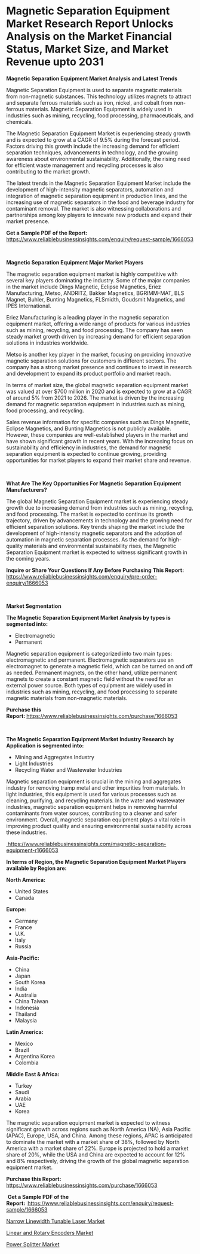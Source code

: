 <p><h1>Magnetic Separation Equipment Market Research Report Unlocks Analysis on the Market Financial Status, Market Size, and Market Revenue upto 2031</h1></p><p><strong>Magnetic Separation Equipment Market Analysis and Latest Trends</strong></p>
<p><p>Magnetic Separation Equipment is used to separate magnetic materials from non-magnetic substances. This technology utilizes magnets to attract and separate ferrous materials such as iron, nickel, and cobalt from non-ferrous materials. Magnetic Separation Equipment is widely used in industries such as mining, recycling, food processing, pharmaceuticals, and chemicals.</p><p>The Magnetic Separation Equipment Market is experiencing steady growth and is expected to grow at a CAGR of 9.5% during the forecast period. Factors driving this growth include the increasing demand for efficient separation techniques, advancements in technology, and the growing awareness about environmental sustainability. Additionally, the rising need for efficient waste management and recycling processes is also contributing to the market growth.</p><p>The latest trends in the Magnetic Separation Equipment Market include the development of high-intensity magnetic separators, automation and integration of magnetic separation equipment in production lines, and the increasing use of magnetic separators in the food and beverage industry for contaminant removal. The market is also witnessing collaborations and partnerships among key players to innovate new products and expand their market presence.</p></p>
<p><strong>Get a Sample PDF of the Report:&nbsp;</strong> <a href="https://www.reliablebusinessinsights.com/enquiry/request-sample/1666053">https://www.reliablebusinessinsights.com/enquiry/request-sample/1666053</a></p>
<p>&nbsp;</p>
<p><strong>Magnetic Separation Equipment Major Market Players</strong></p>
<p><p>The magnetic separation equipment market is highly competitive with several key players dominating the industry. Some of the major companies in the market include Dings Magnetic, Eclipse Magnetics, Eriez Manufacturing, Metso, ANDRITZ, Bakker Magnetics, BGRIMM-MAT, BLS Magnet, Buhler, Bunting Magnetics, FLSmidth, Goudsmit Magnetics, and IPES International.</p><p>Eriez Manufacturing is a leading player in the magnetic separation equipment market, offering a wide range of products for various industries such as mining, recycling, and food processing. The company has seen steady market growth driven by increasing demand for efficient separation solutions in industries worldwide.</p><p>Metso is another key player in the market, focusing on providing innovative magnetic separation solutions for customers in different sectors. The company has a strong market presence and continues to invest in research and development to expand its product portfolio and market reach.</p><p>In terms of market size, the global magnetic separation equipment market was valued at over $700 million in 2020 and is expected to grow at a CAGR of around 5% from 2021 to 2026. The market is driven by the increasing demand for magnetic separation equipment in industries such as mining, food processing, and recycling.</p><p>Sales revenue information for specific companies such as Dings Magnetic, Eclipse Magnetics, and Bunting Magnetics is not publicly available. However, these companies are well-established players in the market and have shown significant growth in recent years. With the increasing focus on sustainability and efficiency in industries, the demand for magnetic separation equipment is expected to continue growing, providing opportunities for market players to expand their market share and revenue.</p></p>
<p>&nbsp;</p>
<p><strong>What Are The Key Opportunities For Magnetic Separation Equipment Manufacturers?</strong></p>
<p><p>The global Magnetic Separation Equipment market is experiencing steady growth due to increasing demand from industries such as mining, recycling, and food processing. The market is expected to continue its growth trajectory, driven by advancements in technology and the growing need for efficient separation solutions. Key trends shaping the market include the development of high-intensity magnetic separators and the adoption of automation in magnetic separation processes. As the demand for high-quality materials and environmental sustainability rises, the Magnetic Separation Equipment market is expected to witness significant growth in the coming years.</p></p>
<p><strong>Inquire or Share Your Questions If Any Before Purchasing This Report:</strong> <a href="https://www.reliablebusinessinsights.com/enquiry/pre-order-enquiry/1666053">https://www.reliablebusinessinsights.com/enquiry/pre-order-enquiry/1666053</a></p>
<p>&nbsp;</p>
<p><strong>Market Segmentation</strong></p>
<p><strong>The Magnetic Separation Equipment Market Analysis by types is segmented into:</strong></p>
<p><ul><li>Electromagnetic</li><li>Permanent</li></ul></p>
<p><p>Magnetic separation equipment is categorized into two main types: electromagnetic and permanent. Electromagnetic separators use an electromagnet to generate a magnetic field, which can be turned on and off as needed. Permanent magnets, on the other hand, utilize permanent magnets to create a constant magnetic field without the need for an external power source. Both types of equipment are widely used in industries such as mining, recycling, and food processing to separate magnetic materials from non-magnetic materials.</p></p>
<p><strong>Purchase this Report:&nbsp;</strong><a href="https://www.reliablebusinessinsights.com/purchase/1666053">https://www.reliablebusinessinsights.com/purchase/1666053</a></p>
<p>&nbsp;</p>
<p><strong>The Magnetic Separation Equipment Market Industry Research by Application is segmented into:</strong></p>
<p><ul><li>Mining and Aggregates Industry</li><li>Light Industries</li><li>Recycling Water and Wastewater Industries</li></ul></p>
<p><p>Magnetic separation equipment is crucial in the mining and aggregates industry for removing tramp metal and other impurities from materials. In light industries, this equipment is used for various processes such as cleaning, purifying, and recycling materials. In the water and wastewater industries, magnetic separation equipment helps in removing harmful contaminants from water sources, contributing to a cleaner and safer environment. Overall, magnetic separation equipment plays a vital role in improving product quality and ensuring environmental sustainability across these industries.</p></p>
<p><a href="https://www.reliablebusinessinsights.com/magnetic-separation-equipment-r1666053">&nbsp;https://www.reliablebusinessinsights.com/magnetic-separation-equipment-r1666053</a></p>
<p><strong>In terms of Region, the Magnetic Separation Equipment Market Players available by Region are:</strong></p>
<p>
    <p> <strong> North America: </strong>
        <ul>
            <li>United States</li>
            <li>Canada</li>
        </ul>
        </p> 
    <p> <strong> Europe: </strong>
        <ul>
            <li>Germany</li>
            <li>France</li>
            <li>U.K.</li>
            <li>Italy</li>
            <li>Russia</li>
        </ul>
        </p> 
    <p> <strong> Asia-Pacific: </strong>
        <ul>
            <li>China</li>
            <li>Japan</li>
            <li>South Korea</li>
            <li>India</li>
            <li>Australia</li>
            <li>China Taiwan</li>
            <li>Indonesia</li>
            <li>Thailand</li>
            <li>Malaysia</li>
        </ul>
        </p> 
    <p> <strong> Latin America: </strong>
        <ul>
            <li>Mexico</li>
            <li>Brazil</li>
            <li>Argentina Korea</li>
            <li>Colombia</li>
        </ul>
        </p> 
    <p> <strong> Middle East & Africa: </strong>
        <ul>
            <li>Turkey</li>
            <li>Saudi</li>
            <li>Arabia</li>
            <li>UAE</li>
            <li>Korea</li>
        </ul>
    </p>
    </p>
<p><p>The magnetic separation equipment market is expected to witness significant growth across regions such as North America (NA), Asia Pacific (APAC), Europe, USA, and China. Among these regions, APAC is anticipated to dominate the market with a market share of 38%, followed by North America with a market share of 22%. Europe is projected to hold a market share of 20%, while the USA and China are expected to account for 12% and 8% respectively, driving the growth of the global magnetic separation equipment market.</p></p>
<p><strong>Purchase this Report: </strong><a href="https://www.reliablebusinessinsights.com/purchase/1666053">https://www.reliablebusinessinsights.com/purchase/1666053</a></p>
<p>&nbsp;<strong>Get a Sample PDF of the Report:&nbsp;&nbsp;</strong><a href="https://www.reliablebusinessinsights.com/enquiry/request-sample/1666053">https://www.reliablebusinessinsights.com/enquiry/request-sample/1666053</a></p>
<p><strong></strong></p>
<p><p><a href="https://github.com/anggakarna133/Market-Research-Report-List-1/blob/main/narrow-linewidth-tunable-laser-market.md">Narrow Linewidth Tunable Laser Market</a></p><p><a href="https://github.com/JosephMorgnlvXXff/Market-Research-Report-List-1/blob/main/linear-and-rotary-encoders-market.md">Linear and Rotary Encoders Market</a></p><p><a href="https://github.com/ochgvvcj16/Market-Research-Report-List-1/blob/main/power-splitter-market.md">Power Splitter Market</a></p></p>